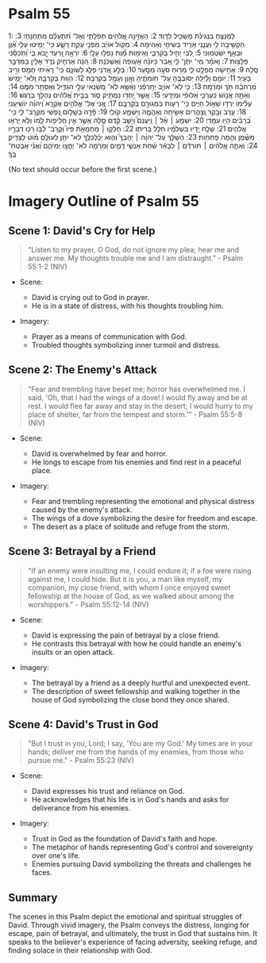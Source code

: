 # Psalm 55
1: לַמְנַצֵּ֥חַ בִּנְגִינֹ֗ת מַשְׂכִּ֥יל לְדָוִֽד׃
2: הַאֲזִ֣ינָה אֱ֭לֹהִים תְּפִלָּתִ֑י וְאַל־ תִּ֝תְעַלַּ֗ם מִתְּחִנָּתִֽי׃
3: הַקְשִׁ֣יבָה לִּ֣י וַעֲנֵ֑נִי אָרִ֖יד בְּשִׂיחִ֣י וְאָהִֽימָה׃
4: מִקּ֤וֹל אוֹיֵ֗ב מִפְּנֵ֣י עָקַ֣ת רָשָׁ֑ע כִּי־ יָמִ֥יטוּ עָלַ֥י אָ֝֗וֶן וּבְאַ֥ף יִשְׂטְמֽוּנִי׃
5: לִ֭בִּי יָחִ֣יל בְּקִרְבִּ֑י וְאֵימ֥וֹת מָ֝֗וֶת נָפְל֥וּ עָלָֽי׃
6: יִרְאָ֣ה וָ֭רַעַד יָ֣בֹא בִ֑י וַ֝תְּכַסֵּ֗נִי פַּלָּצֽוּת׃
7: וָאֹמַ֗ר מִֽי־ יִתֶּן־ לִּ֣י אֵ֭בֶר כַּיּוֹנָ֗ה אָע֥וּפָה וְאֶשְׁכֹּֽנָה׃
8: הִ֭נֵּה אַרְחִ֣יק נְדֹ֑ד אָלִ֖ין בַּמִּדְבָּ֣ר סֶֽלָה׃
9: אָחִ֣ישָׁה מִפְלָ֣ט לִ֑י מֵר֖וּחַ סֹעָ֣ה מִסָּֽעַר׃
10: בַּלַּ֣ע אֲ֭דֹנָי פַּלַּ֣ג לְשׁוֹנָ֑ם כִּֽי־ רָאִ֨יתִי חָמָ֖ס וְרִ֣יב בָּעִֽיר׃
11: יוֹמָ֤ם וָלַ֗יְלָה יְסוֹבְבֻ֥הָ עַל־ חוֹמֹתֶ֑יהָ וְאָ֖וֶן וְעָמָ֣ל בְּקִרְבָּֽהּ׃
12: הַוּ֥וֹת בְּקִרְבָּ֑הּ וְֽלֹא־ יָמִ֥ישׁ מֵ֝רְחֹבָ֗הּ תֹּ֣ךְ וּמִרְמָֽה׃
13: כִּ֤י לֹֽא־ אוֹיֵ֥ב יְחָֽרְפֵ֗נִי וְאֶ֫שָּׂ֥א לֹֽא־ מְ֭שַׂנְאִי עָלַ֣י הִגְדִּ֑יל וְאֶסָּתֵ֥ר מִמֶּֽנּוּ׃
14: וְאַתָּ֣ה אֱנ֣וֹשׁ כְּעֶרְכִּ֑י אַ֝לּוּפִ֗י וּמְיֻדָּֽעִי׃
15: אֲשֶׁ֣ר יַ֭חְדָּו נַמְתִּ֣יק ס֑וֹד בְּבֵ֥ית אֱ֝לֹהִ֗ים נְהַלֵּ֥ךְ בְּרָֽגֶשׁ׃
16: עָלֵ֗ימוֹ יֵרְד֣וּ שְׁא֣וֹל חַיִּ֑ים כִּֽי־ רָע֖וֹת בִּמְגוּרָ֣ם בְּקִרְבָּֽם׃
17: אֲ֭נִי אֶל־ אֱלֹהִ֣ים אֶקְרָ֑א וַ֝יהוָ֗ה יוֹשִׁיעֵֽנִי׃
18: עֶ֤רֶב וָבֹ֣קֶר וְ֭צָהֳרַיִם אָשִׂ֣יחָה וְאֶהֱמֶ֑ה וַיִּשְׁמַ֥ע קוֹלִֽי׃
19: פָּ֘דָ֤ה בְשָׁל֣וֹם נַ֭פְשִׁי מִקֲּרָב־ לִ֑י כִּֽי־ בְ֝רַבִּ֗ים הָי֥וּ עִמָּדִֽי׃
20: יִשְׁמַ֤ע ׀ אֵ֨ל ׀ וְֽיַעֲנֵם֮ וְיֹ֤שֵׁ֥ב קֶ֗דֶם סֶ֥לָה אֲשֶׁ֤ר אֵ֣ין חֲלִיפ֣וֹת לָ֑מוֹ וְלֹ֖א יָרְא֣וּ אֱלֹהִֽים׃
21: שָׁלַ֣ח יָ֭דָיו בִּשְׁלֹמָ֗יו חִלֵּ֥ל בְּרִיתֽוֹ׃
22: חָלְק֤וּ ׀ מַחְמָאֹ֣ת פִּיו֮ וּֽקֲרָב־ לִ֫בּ֥וֹ רַכּ֖וּ דְבָרָ֥יו מִשֶּׁ֗מֶן וְהֵ֣מָּה פְתִחֽוֹת׃
23: הַשְׁלֵ֤ךְ עַל־ יְהוָ֨ה ׀ יְהָבְךָ֮ וְה֪וּא יְכַ֫לְכְּלֶ֥ךָ לֹא־ יִתֵּ֖ן לְעוֹלָ֥ם מ֗וֹט לַצַּדִּֽיק׃
24: וְאַתָּ֤ה אֱלֹהִ֨ים ׀ תּוֹרִדֵ֬ם ׀ לִבְאֵ֬ר שַׁ֗חַת אַנְשֵׁ֤י דָמִ֣ים וּ֭מִרְמָה לֹא־ יֶחֱצ֣וּ יְמֵיהֶ֑ם וַ֝אֲנִ֗י אֶבְטַח־ בָּֽךְ׃

{No text should occur before the first scene.}

# Imagery Outline of Psalm 55

## Scene 1: David's Cry for Help

> "Listen to my prayer, O God, do not ignore my plea; hear me and answer me. My thoughts trouble me and I am distraught." - Psalm 55:1-2 (NIV)

- Scene:
  - David is crying out to God in prayer.
  - He is in a state of distress, with his thoughts troubling him.

- Imagery:
  - Prayer as a means of communication with God.
  - Troubled thoughts symbolizing inner turmoil and distress.

## Scene 2: The Enemy's Attack

> "Fear and trembling have beset me; horror has overwhelmed me. I said, 'Oh, that I had the wings of a dove! I would fly away and be at rest. I would flee far away and stay in the desert; I would hurry to my place of shelter, far from the tempest and storm.'" - Psalm 55:5-8 (NIV)

- Scene:
  - David is overwhelmed by fear and horror.
  - He longs to escape from his enemies and find rest in a peaceful place.

- Imagery:
  - Fear and trembling representing the emotional and physical distress caused by the enemy's attack.
  - The wings of a dove symbolizing the desire for freedom and escape.
  - The desert as a place of solitude and refuge from the storm.

## Scene 3: Betrayal by a Friend

> "If an enemy were insulting me, I could endure it; if a foe were rising against me, I could hide. But it is you, a man like myself, my companion, my close friend, with whom I once enjoyed sweet fellowship at the house of God, as we walked about among the worshippers." - Psalm 55:12-14 (NIV)

- Scene:
  - David is expressing the pain of betrayal by a close friend.
  - He contrasts this betrayal with how he could handle an enemy's insults or an open attack.

- Imagery:
  - The betrayal by a friend as a deeply hurtful and unexpected event.
  - The description of sweet fellowship and walking together in the house of God symbolizing the close bond they once shared.

## Scene 4: David's Trust in God

> "But I trust in you, Lord; I say, 'You are my God.' My times are in your hands; deliver me from the hands of my enemies, from those who pursue me." - Psalm 55:23 (NIV)

- Scene:
  - David expresses his trust and reliance on God.
  - He acknowledges that his life is in God's hands and asks for deliverance from his enemies.

- Imagery:
  - Trust in God as the foundation of David's faith and hope.
  - The metaphor of hands representing God's control and sovereignty over one's life.
  - Enemies pursuing David symbolizing the threats and challenges he faces.

## Summary

The scenes in this Psalm depict the emotional and spiritual struggles of David. Through vivid imagery, the Psalm conveys the distress, longing for escape, pain of betrayal, and ultimately, the trust in God that sustains him. It speaks to the believer's experience of facing adversity, seeking refuge, and finding solace in their relationship with God.